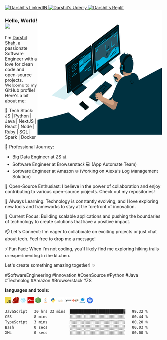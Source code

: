 <a href="https://www.linkedin.com/in/iamdarshil/">
  <img alt="Darshil's LinkedIN" width="50px" src="https://content.linkedin.com/content/dam/me/business/en-us/amp/brand-site/v2/bg/LI-Bug.svg.original.svg" />
</a>

<a href="https://www.udemy.com/user/darshil-shah-103/">
  <img alt="Darshil's Udemy" width="50px" src="https://pbs.twimg.com/profile_images/1417157967124721666/xShJF4Km_400x400.png" />
</a>

<a href="https://replit.com/@Trixx">
  <img alt="Darshil's Replit" width="50px" src="https://encrypted-tbn0.gstatic.com/images?q=tbn:ANd9GcSx8r92MExhSZwJGpnf6lDoaNBhMMeMlflbyA&usqp=CAU" />
</a>


<br>

<img align="right" alt="GIF" src="https://github.com/Darshill9991/Darshill9991/blob/main/code.gif?raw=true" width="400" height="400" />

### Hello, World! <img src="https://media.giphy.com/media/hvRJCLFzcasrR4ia7z/giphy.gif" width="25px">

I'm [Darshil Shah](https://www.linkedin.com/in/iamdarshil/), a passionate Software Engineer with a love for clean code and open-source projects. Welcome to my GitHub profile! Here's a bit about me:

🔧 Tech Stack: JS | Python | Java | NextJS | React | Node | Ruby | SQL | Spark | Docker

💼 Professional Journey: 
- Big Data Engineer at ZS 📊
- Software Engineer at Browserstack 💻 (App Automate Team)
- Software Engineer at Amazon 🌐 (Working on Alexa's Log Management Solution)

🚀 Open-Source Enthusiast: I believe in the power of collaboration and enjoy contributing to various open-source projects. Check out my repositories!

🌱 Always Learning: Technology is constantly evolving, and I love exploring new tools and frameworks to stay at the forefront of innovation.

🎯 Current Focus: Building scalable applications and pushing the boundaries of technology to create solutions that have a positive impact.

📫 Let's Connect: I'm eager to collaborate on exciting projects or just chat about tech. Feel free to drop me a message!

⚡ Fun Fact: When I'm not coding, you'll likely find me exploring hiking trails or experimenting in the kitchen.

Let's create something amazing together! ✨

#SoftwareEngineering #Innovation #OpenSource #Python #Java #Technolog #Amazon #Browserstack #ZS

**languages and tools:**  

<code><img height="20" src="https://raw.githubusercontent.com/github/explore/80688e429a7d4ef2fca1e82350fe8e3517d3494d/topics/javascript/javascript.png"></code>
<code><img height="20" src="https://raw.githubusercontent.com/github/explore/80688e429a7d4ef2fca1e82350fe8e3517d3494d/topics/ruby/ruby.png"></code>
<code><img height="20" src="https://raw.githubusercontent.com/github/explore/80688e429a7d4ef2fca1e82350fe8e3517d3494d/topics/react/react.png"></code>
<code><img height="20" src="https://raw.githubusercontent.com/github/explore/80688e429a7d4ef2fca1e82350fe8e3517d3494d/topics/rails/rails.png"></code>
<code><img height="20" src="https://raw.githubusercontent.com/github/explore/80688e429a7d4ef2fca1e82350fe8e3517d3494d/topics/nodejs/nodejs.png"></code>
<code><img height="20" src="https://raw.githubusercontent.com/github/explore/80688e429a7d4ef2fca1e82350fe8e3517d3494d/topics/java/java.png"></code>
<code><img height="20" src="https://raw.githubusercontent.com/github/explore/80688e429a7d4ef2fca1e82350fe8e3517d3494d/topics/python/python.png"></code>
<code><img height="20" src="https://raw.githubusercontent.com/github/explore/80688e429a7d4ef2fca1e82350fe8e3517d3494d/topics/mysql/mysql.png"></code>
<code><img height="20" src="https://raw.githubusercontent.com/github/explore/80688e429a7d4ef2fca1e82350fe8e3517d3494d/topics/bash/bash.png"></code>
<code><img height="20" src="https://raw.githubusercontent.com/github/explore/80688e429a7d4ef2fca1e82350fe8e3517d3494d/topics/git/git.png"></code>
<code><img height="20" src="https://raw.githubusercontent.com/github/explore/80688e429a7d4ef2fca1e82350fe8e3517d3494d/topics/docker/docker.png"></code>
<code><img height="20" src="https://raw.githubusercontent.com/github/explore/80688e429a7d4ef2fca1e82350fe8e3517d3494d/topics/kubernetes/kubernetes.png"></code>

<!--START_SECTION:waka-->

```txt
JavaScript   30 hrs 33 mins  ████████████████████████▓   99.32 %
CSS          8 mins          ░░░░░░░░░░░░░░░░░░░░░░░░░   00.44 %
TypeScript   3 mins          ░░░░░░░░░░░░░░░░░░░░░░░░░   00.20 %
Bash         0 secs          ░░░░░░░░░░░░░░░░░░░░░░░░░   00.03 %
XML          0 secs          ░░░░░░░░░░░░░░░░░░░░░░░░░   00.00 %
```

<!--END_SECTION:waka-->
